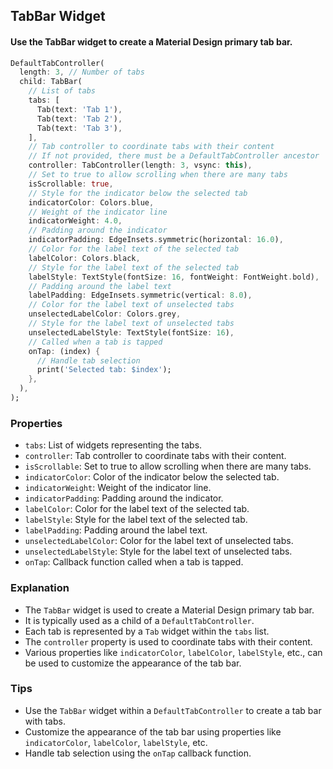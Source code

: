## TabBar Widget
#### Use the TabBar widget to create a Material Design primary tab bar.

```dart
DefaultTabController(
  length: 3, // Number of tabs
  child: TabBar(
    // List of tabs
    tabs: [
      Tab(text: 'Tab 1'),
      Tab(text: 'Tab 2'),
      Tab(text: 'Tab 3'),
    ],
    // Tab controller to coordinate tabs with their content
    // If not provided, there must be a DefaultTabController ancestor
    controller: TabController(length: 3, vsync: this),
    // Set to true to allow scrolling when there are many tabs
    isScrollable: true,
    // Style for the indicator below the selected tab
    indicatorColor: Colors.blue,
    // Weight of the indicator line
    indicatorWeight: 4.0,
    // Padding around the indicator
    indicatorPadding: EdgeInsets.symmetric(horizontal: 16.0),
    // Color for the label text of the selected tab
    labelColor: Colors.black,
    // Style for the label text of the selected tab
    labelStyle: TextStyle(fontSize: 16, fontWeight: FontWeight.bold),
    // Padding around the label text
    labelPadding: EdgeInsets.symmetric(vertical: 8.0),
    // Color for the label text of unselected tabs
    unselectedLabelColor: Colors.grey,
    // Style for the label text of unselected tabs
    unselectedLabelStyle: TextStyle(fontSize: 16),
    // Called when a tab is tapped
    onTap: (index) {
      // Handle tab selection
      print('Selected tab: $index');
    },
  ),
);

```

### Properties
- `tabs`: List of widgets representing the tabs.
- `controller`: Tab controller to coordinate tabs with their content.
- `isScrollable`: Set to true to allow scrolling when there are many tabs.
- `indicatorColor`: Color of the indicator below the selected tab.
- `indicatorWeight`: Weight of the indicator line.
- `indicatorPadding`: Padding around the indicator.
- `labelColor`: Color for the label text of the selected tab.
- `labelStyle`: Style for the label text of the selected tab.
- `labelPadding`: Padding around the label text.
- `unselectedLabelColor`: Color for the label text of unselected tabs.
- `unselectedLabelStyle`: Style for the label text of unselected tabs.
- `onTap`: Callback function called when a tab is tapped.

### Explanation
- The `TabBar` widget is used to create a Material Design primary tab bar.
- It is typically used as a child of a `DefaultTabController`.
- Each tab is represented by a `Tab` widget within the `tabs` list.
- The `controller` property is used to coordinate tabs with their content.
- Various properties like `indicatorColor`, `labelColor`, `labelStyle`, etc., can be used to customize the appearance of the tab bar.

### Tips
- Use the `TabBar` widget within a `DefaultTabController` to create a tab bar with tabs.
- Customize the appearance of the tab bar using properties like `indicatorColor`, `labelColor`, `labelStyle`, etc.
- Handle tab selection using the `onTap` callback function.
